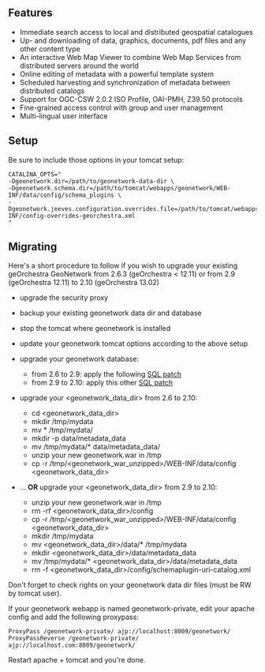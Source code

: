 Features
--------

* Immediate search access to local and distributed geospatial catalogues
* Up- and downloading of data, graphics, documents, pdf files and any other content type
* An interactive Web Map Viewer to combine Web Map Services from distributed servers around the world
* Online editing of metadata with a powerful template system
* Scheduled harvesting and synchronization of metadata between distributed catalogs
* Support for OGC-CSW 2.0.2 ISO Profile, OAI-PMH, Z39.50 protocols
* Fine-grained access control with group and user management
* Multi-lingual user interface


Setup
-----

Be sure to include those options in your tomcat setup:

    CATALINA_OPTS="
    -Dgeonetwork.dir=/path/to/geonetwork-data-dir \
    -Dgeonetwork.schema.dir=/path/to/tomcat/webapps/geonetwork/WEB-INF/data/config/schema_plugins \
    -Dgeonetwork.jeeves.configuration.overrides.file=/path/to/tomcat/webapps/geonetwork/WEB-INF/config-overrides-georchestra.xml
    "


Migrating
---------

Here's a short procedure to follow if you wish to upgrade your existing geOrchestra GeoNetwork from 2.6.3 (geOrchestra < 12.11) or from 2.9 (geOrchestra 12.11) to 2.10 (geOrchestra 13.02)

* upgrade the security proxy

* backup your existing geonetwork data dir and database

* stop the tomcat where geonetwork is installed

* update your geonetwork tomcat options according to the above setup

* upgrade your geonetwork database:
  * from 2.6 to 2.9: apply the following [SQL patch](https://github.com/georchestra/geonetwork/blob/georchestra-29/web/src/main/webapp/WEB-INF/classes/setup/sql-georchestra/migrate/1211/db-migrate-default.sql) 
  * from 2.9 to 2.10: apply this other [SQL patch](https://github.com/georchestra/geonetwork/blob/georchestra-29/web/src/main/webapp/WEB-INF/classes/setup/sql-georchestra/migrate/1302/db-migrate-default.sql)

* upgrade your \<geonetwork_data_dir\> from 2.6 to 2.10:
  * cd \<geonetwork_data_dir\>
  * mkdir /tmp/mydata
  * mv * /tmp/mydata/
  * mkdir -p data/metadata_data
  * mv /tmp/mydata/* data/metadata_data/
  * unzip your new geonetwork.war in /tmp
  * cp -r /tmp/\<geonetwork_war_unzipped\>/WEB-INF/data/config \<geonetwork_data_dir\>

* ... **OR** upgrade your \<geonetwork_data_dir\> from 2.9 to 2.10:
  * unzip your new geonetwork.war in /tmp
  * rm -rf \<geonetwork_data_dir\>/config
  * cp -r /tmp/\<geonetwork_war_unzipped\>/WEB-INF/data/config \<geonetwork_data_dir\>
  * mkdir /tmp/mydata
  * mv \<geonetwork_data_dir\>/data/* /tmp/mydata
  * mkdir \<geonetwork_data_dir\>/data/metadata_data
  * mv /tmp/mydata/* \<geonetwork_data_dir\>/data/metadata_data
  * rm -f \<geonetwork_data_dir\>/config/schemaplugin-uri-catalog.xml


Don't forget to check rights on your geonetwork data dir files (must be RW by tomcat user).

If your geonetwork webapp is named geonetwork-private, edit your apache config and add the following proxypass:

    ProxyPass /geonetwork-private/ ajp://localhost:8009/geonetwork/
    ProxyPassReverse /geonetwork-private/ ajp://localhost.com:8009/geonetwork/

Restart apache + tomcat and you're done.
